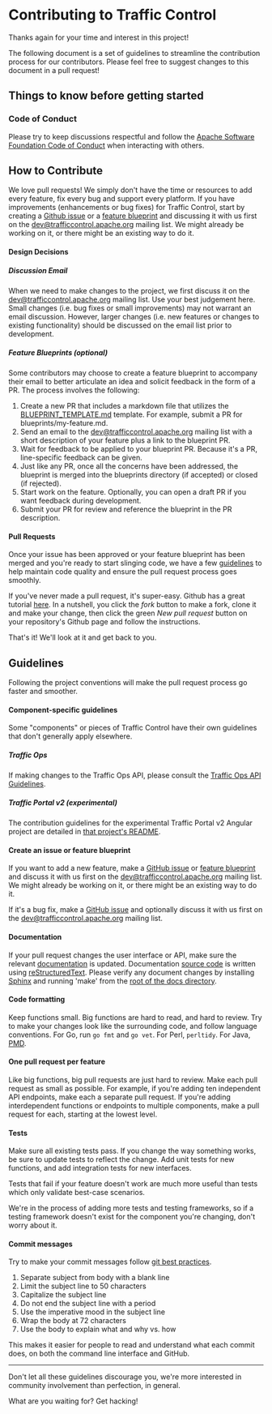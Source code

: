 <!--
    Licensed to the Apache Software Foundation (ASF) under one
    or more contributor license agreements.  See the NOTICE file
    distributed with this work for additional information
    regarding copyright ownership.  The ASF licenses this file
    to you under the Apache License, Version 2.0 (the
    "License"); you may not use this file except in compliance
    with the License.  You may obtain a copy of the License at

      http://www.apache.org/licenses/LICENSE-2.0

    Unless required by applicable law or agreed to in writing,
    software distributed under the License is distributed on an
    "AS IS" BASIS, WITHOUT WARRANTIES OR CONDITIONS OF ANY
    KIND, either express or implied.  See the License for the
    specific language governing permissions and limitations
    under the License.
-->

Contributing to Traffic Control
===============================
Thanks again for your time and interest in this project!

The following document is a set of guidelines to streamline the contribution
process for our contributors. Please feel free to suggest changes to this
document in a pull request!

Things to know before getting started
-------------------------------------
### Code of Conduct
Please try to keep discussions respectful and follow the
[Apache Software Foundation Code of Conduct](CODE_OF_CONDUCT.md) when
interacting with others.

How to Contribute
-----------------
We love pull requests! We simply don't have the time or resources to add every
feature, fix every bug and support every platform. If you have improvements
(enhancements or bug fixes) for Traffic Control, start by creating a
[Github issue](https://github.com/apache/trafficcontrol/issues) or a
[feature blueprint](blueprints/BLUEPRINT_TEMPLATE.md) and discussing it with us
first on the
[dev@trafficcontrol.apache.org](mailto:dev@trafficcontrol.apache.org) mailing
list. We might already be working on it, or there might be an existing way to do
it.

#### Design Decisions

##### Discussion Email
When we need to make changes to the project, we first discuss it on the
[dev@trafficcontrol.apache.org](mailto:dev@trafficcontrol.apache.org) mailing
list. Use your best judgement here. Small changes (i.e. bug fixes or small
improvements) may not warrant an email discussion. However, larger changes (i.e.
new features or changes to existing functionality) should be discussed on the
email list prior to development.

##### Feature Blueprints (optional)
Some contributors may choose to create a feature blueprint to accompany their
email to better articulate an idea and solicit feedback in the form of a PR. The
process involves the following:

1. Create a new PR that includes a markdown file that utilizes the
[BLUEPRINT_TEMPLATE.md](blueprints/BLUEPRINT_TEMPLATE.md)
template. For example, submit a PR for blueprints/my-feature.md.
1. Send an email to the
[dev@trafficcontrol.apache.org](mailto:dev@trafficcontrol.apache.org) mailing
list with a short description of your feature plus a link to the blueprint PR.
1. Wait for feedback to be applied to your blueprint PR. Because it's a PR,
line-specific feedback can be given.
1. Just like any PR, once all the concerns have been addressed, the blueprint is
merged into the blueprints directory (if accepted) or closed (if rejected).
1. Start work on the feature. Optionally, you can open a draft PR if you want
feedback during development.
1. Submit your PR for review and reference the blueprint in the PR description.

#### Pull Requests
Once your issue has been approved or your feature blueprint has been merged and
you're ready to start slinging code, we have a few [guidelines](#guidelines)
to help maintain code quality and ensure the pull request process goes smoothly.

If you've never made a pull request, it's super-easy. Github has a great
tutorial [here](https://help.github.com/articles/using-pull-requests/). In a
nutshell, you click the _fork_ button to make a fork, clone it and make your
change, then click the green _New pull request_ button on your repository's
Github page and follow the instructions.

That's it! We'll look at it and get back to you.

Guidelines
----------
Following the project conventions will make the pull request process go faster
and smoother.

#### Component-specific guidelines
Some "components" or pieces of Traffic Control have their own guidelines that
don't generally apply elsewhere.

##### Traffic Ops
If making changes to the Traffic Ops API, please consult the
[Traffic Ops API Guidelines](https://traffic-control-cdn.readthedocs.io/en/latest/development/api_guidelines.html).

##### Traffic Portal v2 (experimental)
The contribution guidelines for the experimental Traffic Portal v2 Angular
project are detailed in
[that project's README](experimental/traffic-portal/README.md).

#### Create an issue or feature blueprint
If you want to add a new feature, make a
[GitHub issue](https://github.com/apache/trafficcontrol/issues) or
[feature blueprint](blueprints/BLUEPRINT_TEMPLATE.md) and discuss it with us
first on the
[dev@trafficcontrol.apache.org](mailto:dev@trafficcontrol.apache.org) mailing
list. We might already be working on it, or there might be an existing way to do
it.

If it's a bug fix, make a
[GitHub issue](https://github.com/apache/trafficcontrol/issues) and optionally
discuss it with us first on the
[dev@trafficcontrol.apache.org](mailto:dev@trafficcontrol.apache.org) mailing
list.

#### Documentation
If your pull request changes the user interface or API, make sure the relevant
[documentation](http://trafficcontrol.apache.org/docs/latest/index.html) is
updated. Documentation [source code](docs/source) is written using
[reStructuredText](https://en.wikipedia.org/wiki/ReStructuredText). Please
verify any document changes by installing
[Sphinx](http://www.sphinx-doc.org/en/stable/) and running 'make' from the
[root of the docs directory](docs).

#### Code formatting
Keep functions small. Big functions are hard to read, and hard to review. Try to
make your changes look like the surrounding code, and follow language
conventions. For Go, run `go fmt` and `go vet`. For Perl, `perltidy`. For Java,
[PMD](https://pmd.github.io).

#### One pull request per feature
Like big functions, big pull requests are just hard to review. Make each pull
request as small as possible. For example, if you're adding ten independent API
endpoints, make each a separate pull request. If you're adding interdependent
functions or endpoints to multiple components, make a pull request for each,
starting at the lowest level.

#### Tests
Make sure all existing tests pass. If you change the way something works, be
sure to update tests to reflect the change. Add unit tests for new functions,
and add integration tests for new interfaces.

Tests that fail if your feature doesn't work are much more useful than tests
which only validate best-case scenarios.

We're in the process of adding more tests and testing frameworks, so if a
testing framework doesn't exist for the component you're changing, don't worry
about it.

#### Commit messages
Try to make your commit messages follow
[git best practices](http://chris.beams.io/posts/git-commit/).
1. Separate subject from body with a blank line
1. Limit the subject line to 50 characters
1. Capitalize the subject line
1. Do not end the subject line with a period
1. Use the imperative mood in the subject line
1. Wrap the body at 72 characters
1. Use the body to explain what and why vs. how

This makes it easier for people to read and understand what each commit does, on
both the command line interface and GitHub.

---

Don't let all these guidelines discourage you, we're more interested in
community involvement than perfection, in general.

What are you waiting for? Get hacking!
